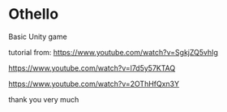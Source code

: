 # Othello
Basic Unity game

tutorial from: https://www.youtube.com/watch?v=SgkjZQ5vhIg

https://www.youtube.com/watch?v=l7d5y57KTAQ

https://www.youtube.com/watch?v=2OThHfQxn3Y

thank you very much
